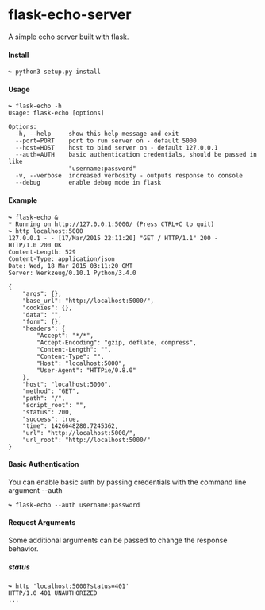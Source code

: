 # flask-echo-server

A simple echo server built with flask.

#### Install
```
↪ python3 setup.py install
```

#### Usage
```
↪ flask-echo -h
Usage: flask-echo [options]

Options:
  -h, --help     show this help message and exit
  --port=PORT    port to run server on - default 5000
  --host=HOST    host to bind server on - default 127.0.0.1
  --auth=AUTH    basic authentication credentials, should be passed in like
                 "username:password"
  -v, --verbose  increased verbosity - outputs response to console
  --debug        enable debug mode in flask
```

#### Example
```
↪ flask-echo &
* Running on http://127.0.0.1:5000/ (Press CTRL+C to quit)
↪ http localhost:5000
127.0.0.1 - - [17/Mar/2015 22:11:20] "GET / HTTP/1.1" 200 -
HTTP/1.0 200 OK
Content-Length: 529
Content-Type: application/json
Date: Wed, 18 Mar 2015 03:11:20 GMT
Server: Werkzeug/0.10.1 Python/3.4.0

{
    "args": {},
    "base_url": "http://localhost:5000/",
    "cookies": {},
    "data": "",
    "form": {},
    "headers": {
        "Accept": "*/*",
        "Accept-Encoding": "gzip, deflate, compress",
        "Content-Length": "",
        "Content-Type": "",
        "Host": "localhost:5000",
        "User-Agent": "HTTPie/0.8.0"
    },
    "host": "localhost:5000",
    "method": "GET",
    "path": "/",
    "script_root": "",
    "status": 200,
    "success": true,
    "time": 1426648280.7245362,
    "url": "http://localhost:5000/",
    "url_root": "http://localhost:5000/"
}
```

#### Basic Authentication
You can enable basic auth by passing credentials with the command line argument --auth
```
↪ flask-echo --auth username:password
```

#### Request Arguments
Some additional arguments can be passed to change the response behavior.

##### status
```
↪ http 'localhost:5000?status=401'
HTTP/1.0 401 UNAUTHORIZED
...
```
